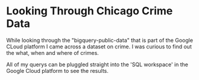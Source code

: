 # Looking Through Chicago Crime Data

While looking through the "bigquery-public-data" that is part of the Google CLoud platform I came across a 
dataset on crime. I was curious to find out the what, when and where of crimes. 

All of my querys can be pluggled straight into the 'SQL workspace' in the Google Cloud platform to see the results.
